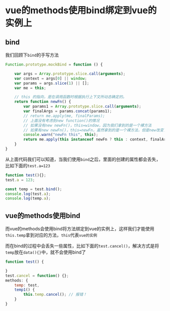 # vue的methods使用bind绑定到vue的实例上

## bind
我们回顾下`bind`的手写方法

```js
Function.prototype.mockBind = function () {

    var args = Array.prototype.slice.call(arguments);
    var context = args[0] || window;
    var params = args.slice(1) || [];
    var me = this;

    // this 的指向，是在调用函数时根据执行上下文所动态确定的。
    return function newFn() {
        var params1 = Array.prototype.slice.call(arguments);
        var finalArgs = params.concat(params1);
        // return me.apply(me, finalParams);
        // 上面没有考虑到new function()的情况
        // 如果没有new newFn()，this=window，因为我们拿到的是一个裸方法
        // 如果有new newFn()，this=newFn，虽然拿到的是一个裸方法，但是new改变了内部的指向
        console.warn("newFn this", this);
        return me.apply(this instanceof newFn ? this : context, finalArgs);
    }
}
```

从上面代码我们可以知道，当我们使用`bind`之后，里面的创建的属性都会丢失，比如下面的`test.a=123`
```js
function test(){};
test.a = 123;

const temp = test.bind();
console.log(test.a);
console.log(temp.a);
```

## vue的methods使用bind
而vue的methods会使用bind将方法绑定到vue的实例上，这样我们才能使用`this.temp`拿到对应的方法，`this`代表`vue的实例`

而在bind的过程中会丢失一些属性，比如下面的`test.cancel()`，解决方式是将`temp`放在`data(){}`中，就不会使用bind了

```js
function test() {

}
test.cancel = function() {};
methods: {
    temp: test,
    temp1() {
        this.temp.cancel(); // 报错！
    }
}
```